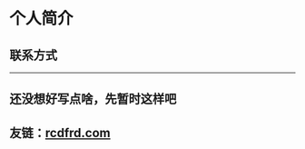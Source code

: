 个人简介 
===========
  

## 联系方式



---

还没想好写点啥，先暂时这样吧  
------



  
  
  
友链：[rcdfrd.com](https://rcdfrd.com)
------------------------
